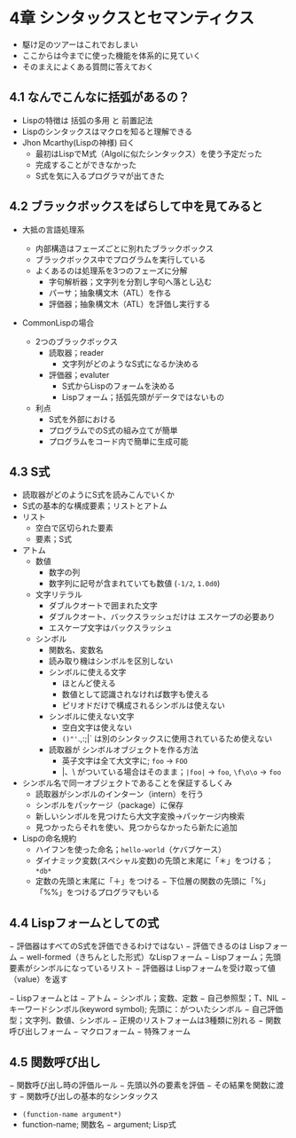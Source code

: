 # 4章 シンタックスとセマンティクス

- 駆け足のツアーはこれでおしまい
- ここからは今までに使った機能を体系的に見ていく
- そのまえによくある質問に答えておく

## 4.1 なんでこんなに括弧があるの？

- Lispの特徴は 括弧の多用 と 前置記法
- Lispのシンタックスはマクロを知ると理解できる
- Jhon Mcarthy(Lispの神様) 曰く
  - 最初はLispでM式（Algolに似たシンタックス）を使う予定だった
  - 完成することができなかった
  - S式を気に入るプログラマが出てきた

## 4.2 ブラックボックスをばらして中を見てみると

- 大抵の言語処理系
  - 内部構造はフェーズごとに別れたブラックボックス
  - ブラックボックス中でプログラムを実行している
  - よくあるのは処理系を3つのフェーズに分解
    - 字句解析器；文字列を分割し字句へ落とし込む
    - パーサ；抽象構文木（ATL）を作る
    - 評価器；抽象構文木（ATL）を評価し実行する

- CommonLispの場合
  - 2つのブラックボックス
    - 読取器；reader
      - 文字列がどのようなS式になるか決める
    - 評価器；evaluter
      - S式からLispのフォームを決める
      - Lispフォーム；括弧先頭がデータではないもの
  - 利点
    - S式を外部における
    - プログラムでのS式の組み立てが簡単
    - プログラムをコード内で簡単に生成可能

## 4.3 S式

- 読取器がどのようにS式を読みこんでいくか
- S式の基本的な構成要素；リストとアトム
- リスト
  - 空白で区切られた要素
  - 要素；S式
- アトム
  - 数値
    - 数字の列
    - 数字列に記号が含まれていても数値 (`-1/2`, `1.0d0`)
  - 文字リテラル
    - ダブルクオートで囲まれた文字
    - ダブルクオート、バックスラッシュだけは エスケープの必要あり
    - エスケープ文字はバックスラッシュ
  - シンボル
    - 関数名、変数名
    - 読み取り機はシンボルを区別しない
    - シンボルに使える文字
      - ほとんど使える
      - 数値として認識されなければ数字も使える
      - ピリオドだけで構成されるシンボルは使えない
    - シンボルに使えない文字
      - 空白文字は使えない
      - `()"'`.,:;\|` は別のシンタックスに使用されているため使えない
    - 読取器が シンボルオブジェクトを作る方法
      - 英子文字は全て大文字に; `foo` -> `FOO`
      - |、\ がついている場合はそのまま；`|foo|` -> `foo`, `\f\o\o` -> `foo`
- シンボル名で同一オブジェクトであることを保証するしくみ
  - 読取器がシンボルのインターン（intern）を行う
  - シンボルをパッケージ（package）に保存
  - 新しいシンボルを見つけたら大文字変換→パッケージ内検索
  - 見つかったらそれを使い、見つからなかったら新たに追加 
- Lispの命名規約
  - ハイフンを使った命名；`hello-world`（ケバブケース）
  - ダイナミック変数(スペシャル変数)の先頭と末尾に「＊」をつける；`*db*`
  - 定数の先頭と末尾に「＋」をつける
  − 下位層の関数の先頭に「%」「%%」をつけるプログラマもいる

## 4.4 Lispフォームとしての式

− 評価器はすべてのS式を評価できるわけではない
  − 評価できるのは Lispフォーム
  − well-formed（きちんとした形式）なLispフォーム
  − Lispフォーム；先頭要素がシンボルになっているリスト
− 評価器は Lispフォームを受け取って値（value）を返す

− Lispフォームとは
  − アトム
    − シンボル；変数、定数
      − 自己参照型；T、NIL
      − キーワードシンボル(keyword symbol); 先頭に：がついたシンボル
    − 自己評価型；文字列、数値、シンボル
− 正規のリストフォームは3種類に別れる
  − 関数呼び出しフォーム
  − マクロフォーム
  − 特殊フォーム

## 4.5 関数呼び出し

− 関数呼び出し時の評価ルール
  − 先頭以外の要素を評価
  − その結果を関数に渡す
− 関数呼び出しの基本的なシンタックス
  - `(function-name argument*)`
  - function-name; 関数名
  − argument; Lisp式


   

  
